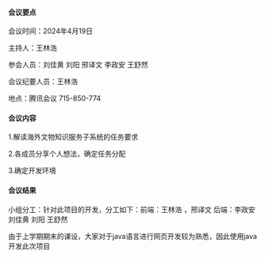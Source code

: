 #### 会议要点

会议时间：2024年4月19日

主持人：王林浩

参会人员：刘佳黄 刘阳 邢译文 李政安 王舒然

会议纪要人员：王林浩

地点：腾讯会议 715-850-774

#### 会议内容

1.解读海外文物知识服务子系统的任务要求

2.各成员分享个人想法，确定任务分配

3.确定开发环境

#### 会议结果

小组分工：针对此项目的开发，分工如下：前端：王林浩 ，邢译文  后端：李政安 刘佳黄  刘阳  王舒然

由于上学期期末的课设，大家对于java语言进行网页开发较为熟悉，因此使用java开发此次项目














